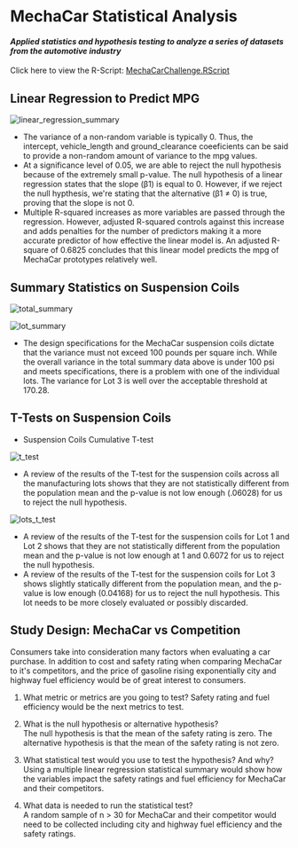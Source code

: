 # MechaCar Statistical Analysis
#### *Applied statistics and hypothesis testing to analyze a series of datasets from the automotive industry* 
Click here to view the R-Script: [MechaCarChallenge.RScript](https://github.com/gforce2332/MechaCar_Statistical_Analysis/blob/main/MechaCarChallenge.R)


## Linear Regression to Predict MPG
![linear_regression_summary](https://user-images.githubusercontent.com/98711219/176985962-5a26dc4c-6a4b-4469-b908-4e1a7f1370c0.png)


* The variance of a non-random variable is typically 0. Thus, the intercept, vehicle_length and ground_clearance coeeficients can be said to provide a non-random amount of variance to the mpg values. 
* At a significance level of 0.05, we are able to reject the null hypothesis because of the extremely small p-value. The null hypothesis of a linear regression states that the slope (β1) is equal to 0. However, if we reject the null hypthesis, we're stating that the alternative (β1 ≠ 0) is true, proving that the slope is not 0.
* Multiple R-squared increases as more variables are passed through the regression. However, adjusted R-squared controls against this increase and adds penalties for the number of predictors making it a more accurate predictor of how effective the linear model is. An adjusted R-square of 0.6825 concludes that this linear model predicts the mpg of MechaCar prototypes relatively well.


## Summary Statistics on Suspension Coils
![total_summary](https://user-images.githubusercontent.com/98711219/176987205-05c4c7ed-39e5-4ea6-afb8-31e530da923a.png)

![lot_summary](https://user-images.githubusercontent.com/98711219/176987206-b5394139-ac9c-4a07-b47e-01a65d1c1a14.png)

* The design specifications for the MechaCar suspension coils dictate that the variance must not exceed 100 pounds per square inch. While the overall variance in the total summary data above is under 100 psi and meets specifications, there is a problem with one of the individual lots. The variance for Lot 3 is well over the acceptable threshold at 170.28.


## T-Tests on Suspension Coils 

* Suspension Coils Cumulative T-test

![t_test](https://user-images.githubusercontent.com/98711219/176987586-8a4e13cd-ed74-4fe6-bbe5-f4acf2dc4eb8.png)

* A review of the results of the T-test for the suspension coils across all the manufacturing lots shows that they are not statistically different from the population mean and the p-value is not low enough (.06028) for us to reject the null hypothesis.



![lots_t_test](https://user-images.githubusercontent.com/98711219/176987733-e149a651-faad-4d4e-9044-26c42097aa38.png)


* A review of the results of the T-test for the suspension coils for Lot 1 and Lot 2 shows that they are not statistically different from the population mean and the p-value is not low enough at 1 and 0.6072 for us to reject the null hypothesis.
* A review of the results of the T-test for the suspension coils for Lot 3 shows slightly statically different from the population mean, and the p-value is low enough (0.04168) for us to reject the null hypothesis. This lot needs to be more closely evaluated or possibly discarded. 


## Study Design: MechaCar vs Competition

Consumers take into consideration many factors when evaluating a car purchase. In addition to cost and safety rating when comparing MechaCar to it's competitors, and the price of gasoline rising exponentially city and highway fuel efficiency would be of great interest to consumers.

1. What metric or metrics are you going to test?
Safety rating and fuel efficiency would be the next metrics to test. 

2. What is the null hypothesis or alternative hypothesis?    
The null hypothesis is that the mean of the safety rating is zero. The alternative hypothesis is that the mean of the safety rating is not zero.

3. What statistical test would you use to test the hypothesis? And why?     
Using a multiple linear regression statistical summary would show how the variables impact the safety ratings and fuel efficiency for MechaCar and their competitors.

4. What data is needed to run the statistical test?     
A random sample of n > 30 for MechaCar and their competitor would need to be collected including city and highway fuel efficiency and the safety ratings.



